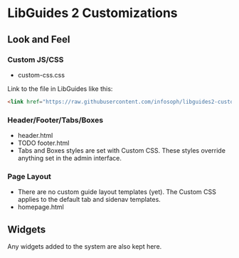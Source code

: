 
LibGuides 2 Customizations
==========================

Look and Feel
-------------

### Custom JS/CSS ###

- custom-css.css

Link to the file in LibGuides like this:

```html
<link href="https://raw.githubusercontent.com/infosoph/libguides2-customizations/master/look%20and%20feel/custom-css.css" rel="stylesheet" type="text/css"/>
```

### Header/Footer/Tabs/Boxes ###

- header.html
- TODO footer.html
- Tabs and Boxes styles are set with Custom CSS. These styles override anything set in the admin interface.

### Page Layout ###

- There are no custom guide layout templates (yet). The Custom CSS applies to the default tab and sidenav templates.
- homepage.html

Widgets
-------

Any widgets added to the system are also kept here.
